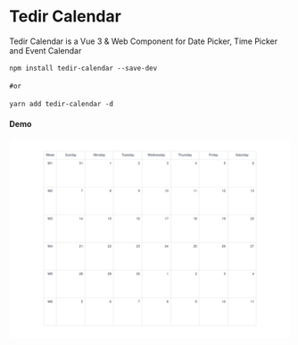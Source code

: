# Tedir Calendar
Tedir Calendar is a Vue 3 & Web Component for Date Picker, Time Picker and Event Calendar

```shell
npm install tedir-calendar --save-dev

#or

yarn add tedir-calendar -d
```

#### Demo
![Event Calendar](examples/calendar-demo.png "Event Calendar")
